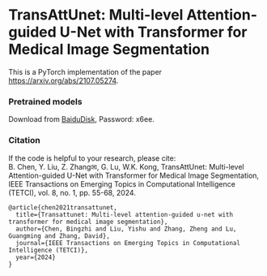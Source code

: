 # TransAttUnet: Multi-level Attention-guided U-Net with Transformer for Medical Image Segmentation
This is a PyTorch implementation of the paper https://arxiv.org/abs/2107.05274.


### Pretrained models
Download from [BaiduDisk](https://pan.baidu.com/s/13QdMaiqNuB58Th9_rCqz0w?pwd=x6ee), Password: x6ee.


### **Citation**   
If the code is helpful to your research, please cite:  
B. Chen, Y. Liu, Z. Zhang✉, G. Lu, W.K. Kong, TransAttUnet: Multi-level Attention-guided U-Net with Transformer for Medical Image Segmentation, IEEE Transactions on Emerging Topics in Computational Intelligence (TETCI), vol. 8, no. 1, pp. 55-68, 2024.
``` 
@article{chen2021transattunet,  
  title={Transattunet: Multi-level attention-guided u-net with transformer for medical image segmentation},  
  author={Chen, Bingzhi and Liu, Yishu and Zhang, Zheng and Lu, Guangming and Zhang, David},  
  journal={IEEE Transactions on Emerging Topics in Computational Intelligence (TETCI)},  
  year={2024}  
}  
```
